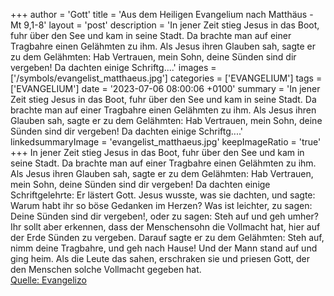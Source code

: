 +++
author = 'Gott'
title = 'Aus dem Heiligen Evangelium nach Matthäus - Mt 9,1-8'
layout = 'post'
description = 'In jener Zeit stieg Jesus in das Boot, fuhr über den See und kam in seine Stadt. Da brachte man auf einer Tragbahre einen Gelähmten zu ihm. Als Jesus ihren Glauben sah, sagte er zu dem Gelähmten: Hab Vertrauen, mein Sohn, deine Sünden sind dir vergeben! Da dachten einige Schriftg....'
images = ['/symbols/evangelist_matthaeus.jpg']
categories = ['EVANGELIUM']
tags = ['EVANGELIUM']
date = '2023-07-06 08:00:06 +0100'
summary = 'In jener Zeit stieg Jesus in das Boot, fuhr über den See und kam in seine Stadt. Da brachte man auf einer Tragbahre einen Gelähmten zu ihm. Als Jesus ihren Glauben sah, sagte er zu dem Gelähmten: Hab Vertrauen, mein Sohn, deine Sünden sind dir vergeben! Da dachten einige Schriftg....'
linkedsummaryImage = 'evangelist_matthaeus.jpg'
keepImageRatio = 'true'
+++
In jener Zeit stieg Jesus in das Boot, fuhr über den See und kam in seine Stadt.
Da brachte man auf einer Tragbahre einen Gelähmten zu ihm. Als Jesus ihren Glauben sah, sagte er zu dem Gelähmten: Hab Vertrauen, mein Sohn, deine Sünden sind dir vergeben!
Da dachten einige Schriftgelehrte: Er lästert Gott.<!--more-->
Jesus wusste, was sie dachten, und sagte: Warum habt ihr so böse Gedanken im Herzen?
Was ist leichter, zu sagen: Deine Sünden sind dir vergeben!, oder zu sagen: Steh auf und geh umher?
Ihr sollt aber erkennen, dass der Menschensohn die Vollmacht hat, hier auf der Erde Sünden zu vergeben. Darauf sagte er zu dem Gelähmten: Steh auf, nimm deine Tragbahre, und geh nach Hause!
Und der Mann stand auf und ging heim.
Als die Leute das sahen, erschraken sie und priesen Gott, der den Menschen solche Vollmacht gegeben hat.<br> [Quelle: Evangelizo](https://evangeliumtagfuertag.org/DE/gospel)